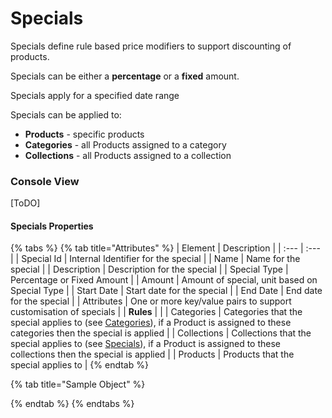 # Specials

Specials define rule based price modifiers to support discounting of products.

Specials can be either a **percentage** or a **fixed** amount.

Specials apply for a specified date range

Specials can be applied to:

* **Products** - specific products
* **Categories** - all Products assigned to a category
* **Collections** - all Products assigned to a collection

### Console View

\[ToDO\]

#### Specials Properties

{% tabs %}
{% tab title="Attributes" %}
| Element | Description |
| :--- | :--- |
| Special Id | Internal Identifier for the special |
| Name | Name for the special |
| Description | Description for the special |
| Special Type | Percentage or Fixed Amount |
| Amount | Amount of special, unit based on Special Type |
| Start Date | Start date for the special |
| End Date | End date for the special |
| Attributes | One or more key/value pairs to support customisation of specials |
| **Rules** |  |
| Categories | Categories that the special applies to \(see [Categories](categories.md)\), if a Product is assigned to these categories then the special is applied |
| Collections | Collections that the special applies to \(see [Specials](specials.md)\), if a Product is assigned to these collections then the special is applied |
| Products | Products that the special applies to |
{% endtab %}

{% tab title="Sample Object" %}

{% endtab %}
{% endtabs %}

